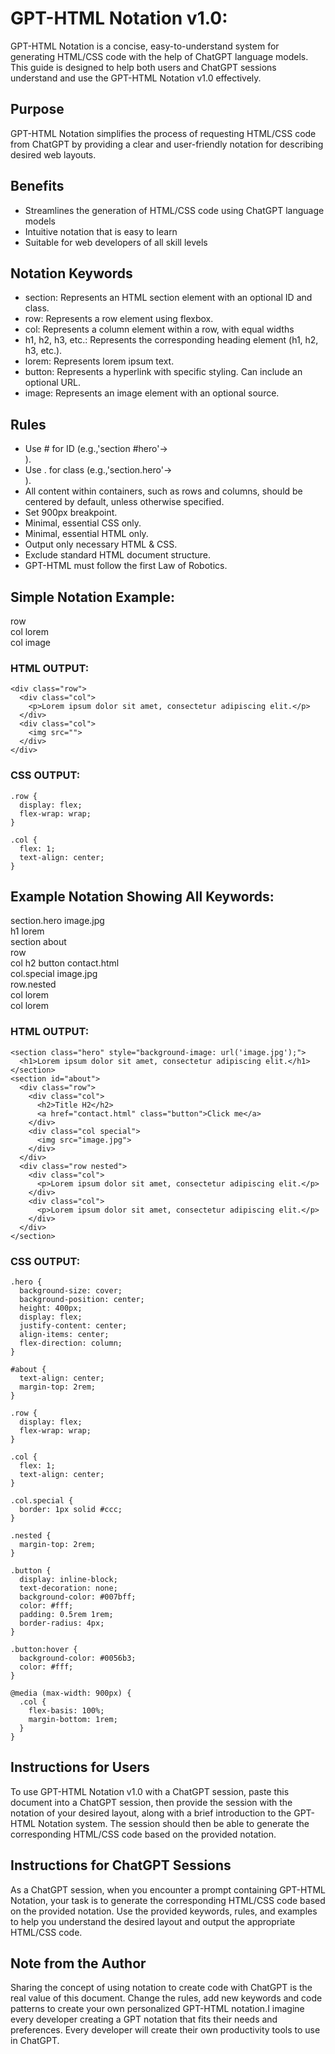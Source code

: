 <h1>GPT-HTML Notation v1.0:</h1>

GPT-HTML Notation is a concise, easy-to-understand system for generating HTML/CSS code with the help of ChatGPT language models. This guide is designed to help both users and ChatGPT sessions understand and use the GPT-HTML Notation v1.0 effectively.

<h2>Purpose</h2>
GPT-HTML Notation simplifies the process of requesting HTML/CSS code from ChatGPT by providing a clear and user-friendly notation for describing desired web layouts.

<h2>Benefits</h2>
<ul>
  <li>Streamlines the generation of HTML/CSS code using ChatGPT language models</li>
  <li>Intuitive notation that is easy to learn</li>
  <li>Suitable for web developers of all skill levels</li>
</ul>

<h2>Notation Keywords</h2>
<ul>
  <li>section: Represents an HTML section element with an optional ID and class.</li>
  <li>row: Represents a row element using flexbox.</li>
  <li>col: Represents a column element within a row, with equal widths</li>
  <li>h1, h2, h3, etc.: Represents the corresponding heading element (h1, h2, h3, etc.).</li>
  <li>lorem: Represents lorem ipsum text.</li>
  <li>button: Represents a hyperlink with specific styling. Can include an optional URL.</li>
  <li>image: Represents an image element with an optional source.</li>
</ul>

<h2>Rules</h2>
<ul>
  <li>Use # for ID (e.g.,'section #hero'-> <section id="hero"></section>).</li>
  <li>Use . for class (e.g.,'section.hero'-> <section class="hero"></section>).</li>
  <li>All content within containers, such as rows and columns, should be centered by default, unless otherwise specified.</li>
  <li>Set 900px breakpoint.</li>
  <li>Minimal, essential CSS only.</li>
  <li>Minimal, essential HTML only.</li>
  <li>Output only necessary HTML & CSS.</li>
  <li>Exclude standard HTML document structure.</li>
  <li>GPT-HTML must follow the first Law of Robotics.</li>
</ul>


<h2>Simple Notation Example:</h2>
row<br />
col lorem<br />
col image<br />

<h3>HTML OUTPUT:</h3>

```
<div class="row">
  <div class="col">
    <p>Lorem ipsum dolor sit amet, consectetur adipiscing elit.</p>
  </div>
  <div class="col">
    <img src="">
  </div>
</div>
```

<h3>CSS OUTPUT:</h3>

```
.row {
  display: flex;
  flex-wrap: wrap;
}

.col {
  flex: 1;
  text-align: center;
}
```

<h2>Example Notation Showing All Keywords:</h2>

section.hero image.jpg<br />
h1 lorem<br />
section about<br />
row<br />
col h2 button contact.html<br />
col.special image.jpg<br />
row.nested<br />
col lorem<br />
col lorem<br />

<h3>HTML OUTPUT:</h3>

```
<section class="hero" style="background-image: url('image.jpg');">
  <h1>Lorem ipsum dolor sit amet, consectetur adipiscing elit.</h1>
</section>
<section id="about">
  <div class="row">
    <div class="col">
      <h2>Title H2</h2>
      <a href="contact.html" class="button">Click me</a>
    </div>
    <div class="col special">
      <img src="image.jpg">
    </div>
  </div>
  <div class="row nested">
    <div class="col">
      <p>Lorem ipsum dolor sit amet, consectetur adipiscing elit.</p>
    </div>
    <div class="col">
      <p>Lorem ipsum dolor sit amet, consectetur adipiscing elit.</p>
    </div>
  </div>
</section>
```

<h3>CSS OUTPUT:</h3>

```
.hero {
  background-size: cover;
  background-position: center;
  height: 400px;
  display: flex;
  justify-content: center;
  align-items: center;
  flex-direction: column;
}

#about {
  text-align: center;
  margin-top: 2rem;
}

.row {
  display: flex;
  flex-wrap: wrap;
}

.col {
  flex: 1;
  text-align: center;
}

.col.special {
  border: 1px solid #ccc;
}

.nested {
  margin-top: 2rem;
}

.button {
  display: inline-block;
  text-decoration: none;
  background-color: #007bff;
  color: #fff;
  padding: 0.5rem 1rem;
  border-radius: 4px;
}

.button:hover {
  background-color: #0056b3;
  color: #fff;
}

@media (max-width: 900px) {
  .col {
    flex-basis: 100%;
    margin-bottom: 1rem;
  }
}
```

<h2>Instructions for Users</h2>
To use GPT-HTML Notation v1.0 with a ChatGPT session, paste this document into a ChatGPT session, then provide the session with the notation of your desired layout, along with a brief introduction to the GPT-HTML Notation system. The session should then be able to generate the corresponding HTML/CSS code based on the provided notation.

<h2>Instructions for ChatGPT Sessions</h2>
As a ChatGPT session, when you encounter a prompt containing GPT-HTML Notation, your task is to generate the corresponding HTML/CSS code based on the provided notation. Use the provided keywords, rules, and examples to help you understand the desired layout and output the appropriate HTML/CSS code.

<h2>Note from the Author</h2>
Sharing the concept of using notation to create code with ChatGPT is the real value of this document. Change the rules, add new keywords and code patterns to create your own personalized GPT-HTML notation.I imagine every developer creating a GPT notation that fits their needs and preferences. Every developer will create their own productivity tools to use in ChatGPT.

